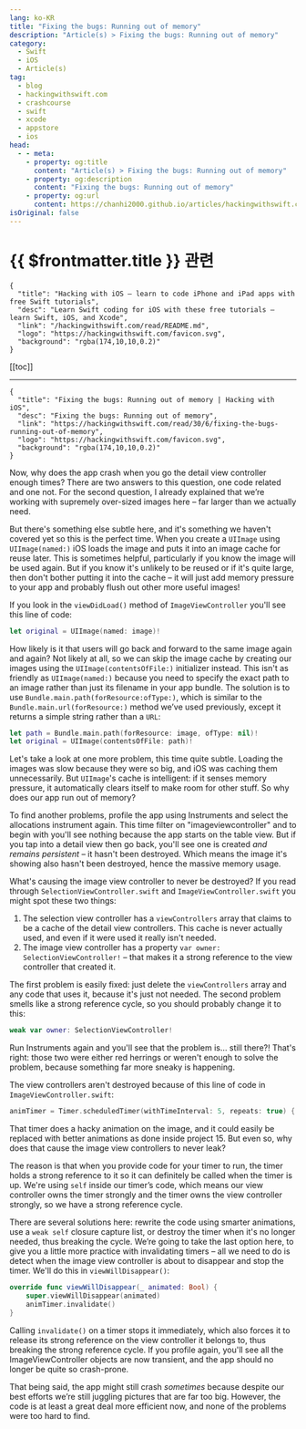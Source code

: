 ```yaml
---
lang: ko-KR
title: "Fixing the bugs: Running out of memory"
description: "Article(s) > Fixing the bugs: Running out of memory"
category:
  - Swift
  - iOS
  - Article(s)
tag: 
  - blog
  - hackingwithswift.com
  - crashcourse
  - swift
  - xcode
  - appstore
  - ios  
head:
  - - meta:
    - property: og:title
      content: "Article(s) > Fixing the bugs: Running out of memory"
    - property: og:description
      content: "Fixing the bugs: Running out of memory"
    - property: og:url
      content: https://chanhi2000.github.io/articles/hackingwithswift.com/read/30/06-fixing-the-bugs-running-out-of-memory.html
isOriginal: false
---
```


# {{ $frontmatter.title }} 관련

```component VPCard
{
  "title": "Hacking with iOS – learn to code iPhone and iPad apps with free Swift tutorials",
  "desc": "Learn Swift coding for iOS with these free tutorials – learn Swift, iOS, and Xcode",
  "link": "/hackingwithswift.com/read/README.md",
  "logo": "https://hackingwithswift.com/favicon.svg",
  "background": "rgba(174,10,10,0.2)"
}
```

[[toc]]

---

```component VPCard
{
  "title": "Fixing the bugs: Running out of memory | Hacking with iOS",
  "desc": "Fixing the bugs: Running out of memory",
  "link": "https://hackingwithswift.com/read/30/6/fixing-the-bugs-running-out-of-memory",
  "logo": "https://hackingwithswift.com/favicon.svg",
  "background": "rgba(174,10,10,0.2)"
}
```

<VidStack src="youtube/Tg_ExH0ivoE" />

Now, why does the app crash when you go the detail view controller enough times? There are two answers to this question, one code related and one not. For the second question, I already explained that we’re working with supremely over-sized images here – far larger than we actually need.

But there's something else subtle here, and it's something we haven't covered yet so this is the perfect time. When you create a `UIImage` using `UIImage(named:)` iOS loads the image and puts it into an image cache for reuse later. This is sometimes helpful, particularly if you know the image will be used again. But if you know it's unlikely to be reused or if it's quite large, then don't bother putting it into the cache – it will just add memory pressure to your app and probably flush out other more useful images!

If you look in the `viewDidLoad()` method of `ImageViewController` you'll see this line of code:

```swift
let original = UIImage(named: image)!
```

How likely is it that users will go back and forward to the same image again and again? Not likely at all, so we can skip the image cache by creating our images using the `UIImage(contentsOfFile:)` initializer instead. This isn't as friendly as `UIImage(named:)` because you need to specify the exact path to an image rather than just its filename in your app bundle. The solution is to use `Bundle.main.path(forResource:ofType:)`, which is similar to the `Bundle.main.url(forResource:)` method we’ve used previously, except it returns a simple string rather than a `URL`:

```swift
let path = Bundle.main.path(forResource: image, ofType: nil)!
let original = UIImage(contentsOfFile: path)!
```

Let's take a look at one more problem, this time quite subtle. Loading the images was slow because they were so big, and iOS was caching them unnecessarily. But `UIImage`'s cache is intelligent: if it senses memory pressure, it automatically clears itself to make room for other stuff. So why does our app run out of memory?

To find another problems, profile the app using Instruments and select the allocations instrument again. This time filter on "imageviewcontroller" and to begin with you'll see nothing because the app starts on the table view. But if you tap into a detail view then go back, you'll see one is created *and remains persistent* – it hasn't been destroyed. Which means the image it's showing also hasn't been destroyed, hence the massive memory usage.

What's causing the image view controller to never be destroyed? If you read through <FontIcon icon="fa-brands fa-swift"/>`SelectionViewController.swift` and <FontIcon icon="fa-brands fa-swift"/>`ImageViewController.swift` you might spot these two things:

1. The selection view controller has a `viewControllers` array that claims to be a cache of the detail view controllers. This cache is never actually used, and even if it were used it really isn't needed.
2. The image view controller has a property `var owner: SelectionViewController!` – that makes it a strong reference to the view controller that created it.

The first problem is easily fixed: just delete the `viewControllers` array and any code that uses it, because it's just not needed. The second problem smells like a strong reference cycle, so you should probably change it to this:

```swift
weak var owner: SelectionViewController!
```

Run Instruments again and you'll see that the problem is… still there?! That's right: those two were either red herrings or weren't enough to solve the problem, because something far more sneaky is happening.

The view controllers aren't destroyed because of this line of code in <FontIcon icon="fa-brands fa-swift"/>`ImageViewController.swift`:

```swift
animTimer = Timer.scheduledTimer(withTimeInterval: 5, repeats: true) { timer in
```

That timer does a hacky animation on the image, and it could easily be replaced with better animations as done inside project 15. But even so, why does that cause the image view controllers to never leak?

The reason is that when you provide code for your timer to run, the timer holds a strong reference to it so it can definitely be called when the timer is up. We're using `self` inside our timer’s code, which means our view controller owns the timer strongly and the timer owns the view controller strongly, so we have a strong reference cycle.

There are several solutions here: rewrite the code using smarter animations, use a `weak self` closure capture list, or destroy the timer when it's no longer needed, thus breaking the cycle. We’re going to take the last option here, to give you a little more practice with invalidating timers – all we need to do is detect when the image view controller is about to disappear and stop the timer. We'll do this in `viewWillDisappear()`:

```swift
override func viewWillDisappear(_ animated: Bool) {
    super.viewWillDisappear(animated)
    animTimer.invalidate()
}
```

Calling `invalidate()` on a timer stops it immediately, which also forces it to release its strong reference on the view controller it belongs to, thus breaking the strong reference cycle. If you profile again, you'll see all the ImageViewController objects are now transient, and the app should no longer be quite so crash-prone.

That being said, the app might still crash *sometimes* because despite our best efforts we’re still juggling pictures that are far too big. However, the code is at least a great deal more efficient now, and none of the problems were too hard to find.

